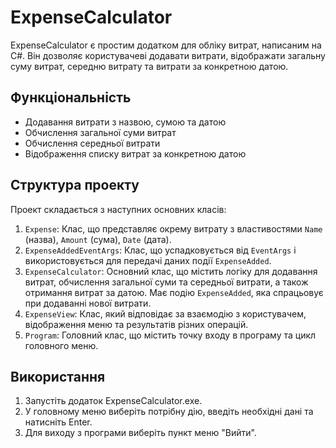 # ExpenseCalculator

ExpenseCalculator є простим додатком для обліку витрат, написаним на C#. Він дозволяє користувачеві додавати витрати, відображати загальну суму витрат, середню витрату та витрати за конкретною датою.

## Функціональність

- Додавання витрати з назвою, сумою та датою
- Обчислення загальної суми витрат
- Обчислення середньої витрати
- Відображення списку витрат за конкретною датою

## Структура проекту

Проект складається з наступних основних класів:

1. `Expense`: Клас, що представляє окрему витрату з властивостями `Name` (назва), `Amount` (сума), `Date` (дата).
2. `ExpenseAddedEventArgs`: Клас, що успадковується від `EventArgs` і використовується для передачі даних події `ExpenseAdded`.
3. `ExpenseCalculator`: Основний клас, що містить логіку для додавання витрат, обчислення загальної суми та середньої витрати, а також отримання витрат за датою. Має подію `ExpenseAdded`, яка спрацьовує при додаванні нової витрати.
4. `ExpenseView`: Клас, який відповідає за взаємодію з користувачем, відображення меню та результатів різних операцій.
5. `Program`: Головний клас, що містить точку входу в програму та цикл головного меню.

## Використання

1. Запустіть додаток ExpenseCalculator.exe.
2. У головному меню виберіть потрібну дію, введіть необхідні дані та натисніть Enter.
3. Для виходу з програми виберіть пункт меню "Вийти".
